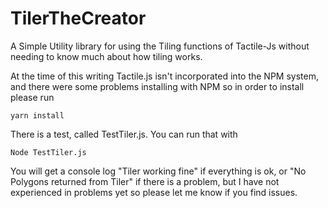 # TilerTheCreator
A Simple Utility library for using the Tiling functions of Tactile-Js without needing to know much about how tiling works. 

At the time of this writing Tactile.js isn't incorporated into the NPM system, and there were some problems installing with NPM so in order to install please run

    yarn install

There is a test, called TestTiler.js. You can run that with 

    Node TestTiler.js

You will get a console log "Tiler working fine" if everything is ok, or "No Polygons returned from Tiler" if there is a problem, but I have not experienced in problems yet so please let me know if you find issues. 
